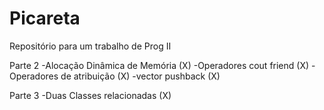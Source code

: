 Picareta
========

Repositório para um trabalho de Prog II

Parte 2
-Alocação Dinâmica de Memória (X)
-Operadores cout friend (X)
-Operadores de atribuição (X)
-vector pushback (X)

Parte 3
-Duas Classes relacionadas (X)
